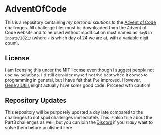 # AdventOfCode

This is a repository containing *my personal solutions* to the 
[Advent of Code](https://adventofcode.com/2021/about) challenges. All challenge files must be
downloaded from the Advent of Code website and to be used without modification must named as `dayN` in
`inputs/2021/` (where `N` is which day of 24 we are at, with a variable digit count).

## License

I am licensing this under the MIT license even though I suggest people not use my solutions. I'd still
consider myself not the best when it comes to programming in general, but I have felt that I've improved.
However, [GeneralUtils](src/main/kotlin/sschr15/aocsolutions/GeneralUtils.kt) might actually have some
good code. Proceed with caution!

## Repository Updates

This repository will be purposely updated a day late compared to the challenges to not spoil challenges
immediately. This is also true about the Part3 challenges as well, but you can join the
[Discord](https://discord.gg/yy4EzJz5rR) if you *really* want to solve them before published here.
